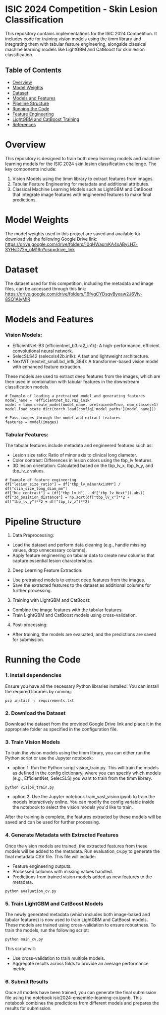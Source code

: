 # ISIC 2024 Competition - Skin Lesion Classification

This repository contains implementations for the ISIC 2024 Competition. It includes code for training vision models using the timm library and integrating them with tabular feature engineering, alongside classical machine learning models like LightGBM and CatBoost for skin lesion classification.

## Table of Contents
- [Overview](#overview)
- [Model Weights](#model-weights)
- [Dataset](#dataset)
- [Models and Features](#models-and-features)
- [Pipeline Structure](#pipeline-structure)
- [Running the Code](#running-the-code)
- [Feature Engineering](#feature-engineering)
- [LightGBM and CatBoost Training](#lightgbm-and-catboost-training)
- [References](#references)

# Overview

This repository is designed to train both deep learning models and machine learning models for the ISIC 2024 skin lesion classification challenge. The key components include:

1. Vision Models using the timm library to extract features from images.
2. Tabular Feature Engineering for metadata and additional attributes.
3. Classical Machine Learning Models such as LightGBM and CatBoost that integrate image features with engineered features to make final predictions.

# Model Weights
The model weights used in this project are saved and available for download via the following Google Drive link:
https://drive.google.com/drive/folders/10qHWaomKA4xAByLHZ-SYHsD72n_oM16n?usp=drive_link


# Dataset
The dataset used for this competition, including the metadata and image files, can be accessed through this link:
https://drive.google.com/drive/folders/16fvgCYDsqvByeaw2J6Vlv-8SQ1AIyMlR

# Models and Features
### Vision Models:
- EfficientNet-B3 (efficientnet_b3.ra2_in1k): A high-performance, efficient convolutional neural network.
- SelecSLS42 (selecsls42b.in1k): A fast and lightweight architecture.
- NextViT (nextvit_small.bd_in1k_384): A transformer-based vision model with enhanced feature extraction.

These models are used to extract deep features from the images, which are then used in combination with tabular features in the downstream classification models.

```
# Example of loading a pretrained model and generating features
model_name = 'efficientnet_b3.ra2_in1k'
model = timm.create_model(model_name, pretrained=True, num_classes=1)
model.load_state_dict(torch.load(config['model_paths'][model_name]))

# Pass images through the model and extract features
features = model(images)
```

### Tabular Features:
The tabular features include metadata and engineered features such as:
- Lesion size ratio: Ratio of minor axis to clinical long diameter.
- Color contrast: Differences in lesion colors using the tbp_lv features.
- 3D lesion orientation: Calculated based on the tbp_lv_x, tbp_lv_y, and tbp_lv_z values.

```
# Example of feature engineering
df["lesion_size_ratio"] = df["tbp_lv_minorAxisMM"] / df["clin_size_long_diam_mm"]
df["hue_contrast"] = (df["tbp_lv_H"] - df["tbp_lv_Hext"]).abs()
df["3d_position_distance"] = np.sqrt(df["tbp_lv_x"]**2 + df["tbp_lv_y"]**2 + df["tbp_lv_z"]**2)
```

# Pipeline Structure
1. Data Preprocessing:
- Load the dataset and perform data cleaning (e.g., handle missing values, drop unnecessary columns).
- Apply feature engineering on tabular data to create new columns that capture essential lesion characteristics.
2. Deep Learning Feature Extraction:
- Use pretrained models to extract deep features from the images.
- Save the extracted features to the dataset as additional columns for further processing.
3. Training with LightGBM and CatBoost:
- Combine the image features with the tabular features.
- Train LightGBM and CatBoost models using cross-validation.
4. Post-processing:
- After training, the models are evaluated, and the predictions are saved for submission.

# Running the Code
### 1. install dependencies
Ensure you have all the necessary Python libraries installed. You can install the required libraries by running:
```
pip install -r requirements.txt
```

### 2. Download the Dataset
Download the dataset from the provided Google Drive link and place it in the appropriate folder as specified in the configuration file.

### 3. Train Vision Models
To train the vision models using the timm library, you can either run the Python script or use the Jupyter notebook:

- option 1: Run the Python script vision_train.py. This will train the models as defined in the config dictionary, where you can specify which models (e.g., EfficientNet, SelecSLS) you want to train from the timm library.
```
python vision_train.py
```
- option 2: Use the Jupyter notebook train_vast_vision.ipynb to train the models interactively online. You can modify the config variable inside the notebook to select the vision models you'd like to train.

After the training is complete, the features extracted by these models will be saved and can be used for further processing.

### 4. Generate Metadata with Extracted Features
Once the vision models are trained, the extracted features from these models will be added to the metadata. Run evaluation_cv.py to generate the final metadata CSV file. This file will include:
- Feature engineering outputs.
- Processed columns with missing values handled.
- Predictions from trained vision models added as new features to the metadata.

```
python evaluation_cv.py
```

### 5. Train LightGBM and CatBoost Models
The newly generated metadata (which includes both image-based and tabular features) is now used to train LightGBM and CatBoost models. These models are trained using cross-validation to ensure robustness. To train the models, run the following script:

```
python main_cv.py
```
This script will:
- Use cross-validation to train multiple models.
- Aggregate results across folds to provide an average performance metric.

### 6. Submit Results
Once all models have been trained, you can generate the final submission file using the notebook isic2024-ensemble-learning-cv.ipynb. This notebook combines the predictions from different models and prepares the results for submission.


